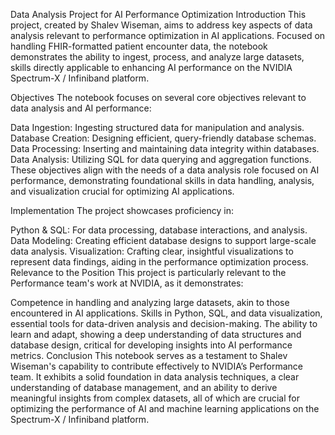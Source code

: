 Data Analysis Project for AI Performance Optimization
Introduction
This project, created by Shalev Wiseman, aims to address key aspects of data analysis relevant to performance optimization in AI applications. Focused on handling FHIR-formatted patient encounter data, the notebook demonstrates the ability to ingest, process, and analyze large datasets, skills directly applicable to enhancing AI performance on the NVIDIA Spectrum-X / Infiniband platform.

Objectives
The notebook focuses on several core objectives relevant to data analysis and AI performance:

Data Ingestion: Ingesting structured data for manipulation and analysis.
Database Creation: Designing efficient, query-friendly database schemas.
Data Processing: Inserting and maintaining data integrity within databases.
Data Analysis: Utilizing SQL for data querying and aggregation functions.
These objectives align with the needs of a data analysis role focused on AI performance, demonstrating foundational skills in data handling, analysis, and visualization crucial for optimizing AI applications.

Implementation
The project showcases proficiency in:

Python & SQL: For data processing, database interactions, and analysis.
Data Modeling: Creating efficient database designs to support large-scale data analysis.
Visualization: Crafting clear, insightful visualizations to represent data findings, aiding in the performance optimization process.
Relevance to the Position
This project is particularly relevant to the Performance team's work at NVIDIA, as it demonstrates:

Competence in handling and analyzing large datasets, akin to those encountered in AI applications.
Skills in Python, SQL, and data visualization, essential tools for data-driven analysis and decision-making.
The ability to learn and adapt, showing a deep understanding of data structures and database design, critical for developing insights into AI performance metrics.
Conclusion
This notebook serves as a testament to Shalev Wiseman's capability to contribute effectively to NVIDIA’s Performance team. It exhibits a solid foundation in data analysis techniques, a clear understanding of database management, and an ability to derive meaningful insights from complex datasets, all of which are crucial for optimizing the performance of AI and machine learning applications on the Spectrum-X / Infiniband platform.
